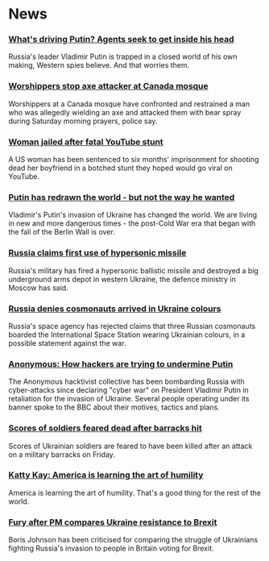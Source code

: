 # News
### [What's driving Putin? Agents seek to get inside his head](https://www.bbc.com/news/world-europe-60807134)
Russia's leader Vladimir Putin is trapped in a closed world of his own making, Western spies believe. And that worries them.
### [Worshippers stop axe attacker at Canada mosque](https://www.bbc.com/news/world-us-canada-60810468)
Worshippers at a Canada mosque have confronted and restrained a man who was allegedly wielding an axe and attacked them with bear spray during Saturday morning prayers, police say.
### [Woman jailed after fatal YouTube stunt](https://www.bbc.com/news/world-us-canada-43410816)
A US woman has been sentenced to six months' imprisonment for shooting dead her boyfriend in a botched stunt they hoped would go viral on YouTube.
### [Putin has redrawn the world - but not the way he wanted](https://www.bbc.com/news/world-europe-60767454)
Vladimir's Putin's invasion of Ukraine has changed the world. We are living in new and more dangerous times - the post-Cold War era that began with the fall of the Berlin Wall is over.
### [Russia claims first use of hypersonic missile](https://www.bbc.com/news/world-europe-60806151)
Russia's military has fired a hypersonic ballistic missile and destroyed a big underground arms depot in western Ukraine, the defence ministry in Moscow has said.
### [Russia denies cosmonauts arrived in Ukraine colours](https://www.bbc.com/news/world-europe-60804949)
Russia's space agency has rejected claims that three Russian cosmonauts boarded the International Space Station wearing Ukrainian colours, in a possible statement against the war.
### [Anonymous: How hackers are trying to undermine Putin](https://www.bbc.com/news/technology-60784526)
The Anonymous hacktivist collective has been bombarding Russia with cyber-attacks since declaring "cyber war" on President Vladimir Putin in retaliation for the invasion of Ukraine. Several people operating under its banner spoke to the BBC about their motives, tactics and plans. 
### [Scores of soldiers feared dead after barracks hit](https://www.bbc.com/news/world-europe-60807636)
Scores of Ukrainian soldiers are feared to have been killed after an attack on a military barracks on Friday.
### [Katty Kay: America is learning the art of humility](https://www.bbc.com/news/world-us-canada-60799659)
 America is learning the art of humility. That's a good thing for the rest of the world. 
### [Fury after PM compares Ukraine resistance to Brexit](https://www.bbc.com/news/uk-politics-60809454)
Boris Johnson has been criticised for comparing the struggle of Ukrainians fighting Russia's invasion to people in Britain voting for Brexit.
